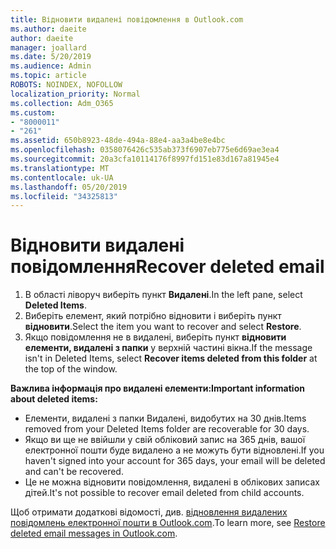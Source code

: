 ```yaml
---
title: Відновити видалені повідомлення в Outlook.com
ms.author: daeite
author: daeite
manager: joallard
ms.date: 5/20/2019
ms.audience: Admin
ms.topic: article
ROBOTS: NOINDEX, NOFOLLOW
localization_priority: Normal
ms.collection: Adm_O365
ms.custom:
- "8000011"
- "261"
ms.assetid: 650b8923-48de-494a-88e4-aa3a4be8e4bc
ms.openlocfilehash: 0358076426c535ab373f6907eb775e6d69ae3ea4
ms.sourcegitcommit: 20a3cfa10114176f8997fd151e83d167a81945e4
ms.translationtype: MT
ms.contentlocale: uk-UA
ms.lasthandoff: 05/20/2019
ms.locfileid: "34325813"
---
```

# <a name="recover-deleted-email"></a><span data-ttu-id="0931d-102">Відновити видалені повідомлення</span><span class="sxs-lookup"><span data-stu-id="0931d-102">Recover deleted email</span></span>

1. <span data-ttu-id="0931d-103">В області ліворуч виберіть пункт **Видалені**.</span><span class="sxs-lookup"><span data-stu-id="0931d-103">In the left pane, select **Deleted Items**.</span></span>
2. <span data-ttu-id="0931d-104">Виберіть елемент, який потрібно відновити і виберіть пункт **відновити**.</span><span class="sxs-lookup"><span data-stu-id="0931d-104">Select the item you want to recover and select **Restore**.</span></span>
3. <span data-ttu-id="0931d-105">Якщо повідомлення не в видалені, виберіть пункт **відновити елементи, видалені з папки** у верхній частині вікна.</span><span class="sxs-lookup"><span data-stu-id="0931d-105">If the message isn't in Deleted Items, select **Recover items deleted from this folder** at the top of the window.</span></span>

 <span data-ttu-id="0931d-106">**Важлива інформація про видалені елементи:**</span><span class="sxs-lookup"><span data-stu-id="0931d-106">**Important information about deleted items:**</span></span>
  
- <span data-ttu-id="0931d-107">Елементи, видалені з папки Видалені, видобутих на 30 днів.</span><span class="sxs-lookup"><span data-stu-id="0931d-107">Items removed from your Deleted Items folder are recoverable for 30 days.</span></span>
- <span data-ttu-id="0931d-108">Якщо ви ще не ввійшли у свій обліковий запис на 365 днів, вашої електронної пошти буде видалено а не можуть бути відновлені.</span><span class="sxs-lookup"><span data-stu-id="0931d-108">If you haven't signed into your account for 365 days, your email will be deleted and can't be recovered.</span></span>
- <span data-ttu-id="0931d-109">Це не можна відновити повідомлення, видалені в облікових записах дітей.</span><span class="sxs-lookup"><span data-stu-id="0931d-109">It's not possible to recover email deleted from child accounts.</span></span>

<span data-ttu-id="0931d-110">Щоб отримати додаткові відомості, див. [відновлення видалених повідомлень електронної пошти в Outlook.com](https://go.microsoft.com/fwlink/p/?linkid=873117).</span><span class="sxs-lookup"><span data-stu-id="0931d-110">To learn more, see [Restore deleted email messages in Outlook.com](https://go.microsoft.com/fwlink/p/?linkid=873117).</span></span>